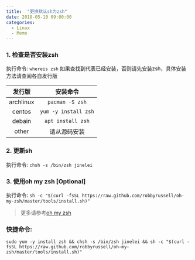 ```yaml
---
title:  "更换默认sh为zsh"
date: 2018-05-10 09:00:00
categories:
  - Linux
  - Memo
---
```

### 1. 检查是否安装zsh

执行命令: ```whereis zsh```
如果查找到代表已经安装，否则请先安装zsh，具体安装方法请查阅各自发行版

| 发行版| 安装命令|
| :-: | :-: |
| archlinux | ```pacman -S zsh``` |
| centos | ```yum -y install zsh``` |
| debain | ```apt install zsh``` |
| other | 请从源码安装 |

### 2. 更新sh

执行命令: ```chsh -s /bin/zsh jinelei```

### 3. 使用oh my zsh [Optional]

执行命令: ```sh -c "$(curl -fsSL https://raw.github.com/robbyrussell/oh-my-zsh/master/tools/install.sh)"```

> 更多请参考[oh my zsh](http://ohmyz.sh/)

### 快捷命令:
```sudo yum -y install zsh && chsh -s /bin/zsh jinelei && sh -c "$(curl -fsSL https://raw.github.com/robbyrussell/oh-my-zsh/master/tools/install.sh)"```
